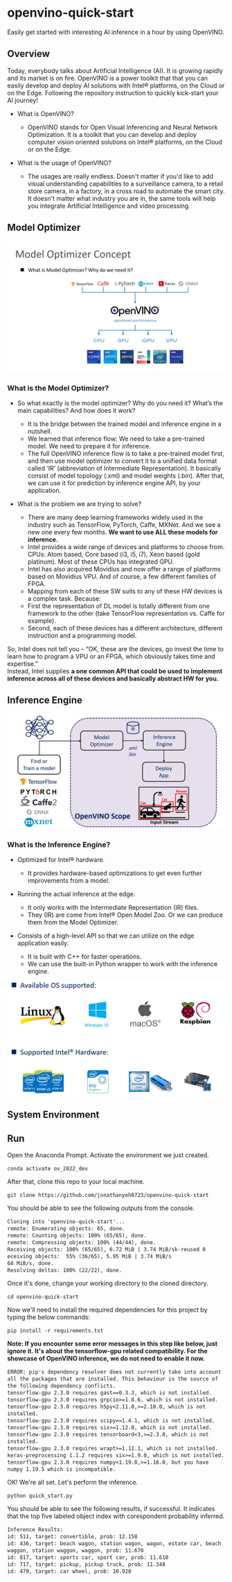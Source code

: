 # openvino-quick-start
Easily get started with interesting AI inference in a hour by using OpenVINO.

## Overview
Today, everybody talks about Artificial Intelligence (AI). It is growing rapidly and its market is on fire.  OpenVINO is a power toolkit that that you can easily develop and deploy AI solutions with Intel® platforms, on the Cloud or on the Edge.  Following the repository instruction to quickly kick-start your AI journey!

- What is OpenVINO?

  - OpenVINO stands for Open Visual Inferencing and Neural Network Optimization. It is a toolkit that you can develop and deploy computer vision oriented solutions on Intel® platforms, on the Cloud or on the Edge.
  
- What is the usage of OpenVINO?

  - The usages are really endless. Doesn't matter if you'd like to add visual understanding capabilities to a surveillance camera, to a retail store camera, in a factory, in a cross road to automate the smart city. It doesn't matter what industry you are in, the same tools will help you integrate Artificial Intelligence and video processing.

## Model Optimizer

![mo](./resources/mo.jpg)

### What is the Model Optimizer?

- So what exactly is the model optimizer? Why do you need it? What’s the main capabilities? And how does it work?
  - It is the bridge between the trained model and inference engine in a nutshell.
  - We learned that inference flow: We need to take a pre-trained model. We need to prepare it for inference.
  - The full OpenVINO inference flow is to take a pre-trained model first, and then use model optimizer to convert it to a unified data format called ‘IR’ (abbreviation of Intermediate Representation). It basically consist of model topology (.xml) and model weights (.bin). After that, we can use it for prediction by inference engine API, by your application.

- What is the problem we are trying to solve?
  - There are many deep learning frameworks widely used in the industry such as TensorFlow, PyTorch, Caffe, MXNet. And we see a new one every few months. **We want to use ALL these models for inference.**
  - Intel provides a wide range of devices and platforms to choose from. CPUs: Atom based, Core based (i3, i5, i7), Xeon based (gold platinum). Most of these CPUs has integrated GPU.
  - Intel has also acquired Movidius and now offer a range of platforms based on Movidius VPU. And of course, a few different families of FPGA.
  - Mapping from each of these SW suits to any of these HW devices is a complex task. Because:
   - First the representation of DL model is totally different from one framework to the other (take TensorFlow representation vs. Caffe for example).
   - Second, each of these devices has a different architecture, different instruction and a programming model.

So, Intel does not tell you – “OK, these are the devices, go invest the time to learn how to program a VPU or an FPGA, which obviously takes time and expertise.”<br>
Instead, Intel supplies **a one common API that could be used to implement inference across all of these devices and basically abstract HW for you.**

## Inference Engine

![inference_enine_flow](./resources/inference_flow.jpg)

### What is the Inference Engine?

- Optimized for Intel® hardware.
  - It provides hardware-based optimizations to get even further improvements from a model.
  
- Running the actual inference at the edge.
  - It only works with the Intermediate Representation (IR) files.
  - They (IR) are come from Intel® Open Model Zoo. Or we can produce them from the Model Optimizer.

- Consists of a high-level API so that we can utilize on the edge application easily.
  - It is built with C++ for faster operations.
  - We can use the built-in Python wrapper to work with the inference engine.

![supported](./resources/support_os_hw.jpg)

## System Environment

## Run

Open the Anaconda Prompt. Activate the environment we just created.<br>
```
conda activate ov_2022_dev
```

After that, clone this repo to your local machine.<br>
```
git clone https://github.com/jonathanyeh0723/openvino-quick-start
```

You should be able to see the following outputs from the console.<br>
```
Cloning into 'openvino-quick-start'...
remote: Enumerating objects: 65, done.
remote: Counting objects: 100% (65/65), done.
remote: Compressing objects: 100% (44/44), done.
Receiving objects: 100% (65/65), 6.72 MiB | 3.74 MiB/sk-reused 0 eceiving objects:  55% (36/65), 5.95 MiB | 3.74 MiB/s
68 MiB/s, done.
Resolving deltas: 100% (22/22), done.
```

Once it's done, change your working directory to the cloned directory.<br>
```
cd openvino-quick-start
```

Now we'll need to install the required dependencies for this project by typing the below commands:<br>
```
pip install -r requirements.txt
```

**Note: If you encounter some error messages in this step like below, just ignore it. It's about the tensorflow-gpu related compatibility. For the showcase of OpenVINO inference, we do not need to enable it now.**
```
ERROR: pip's dependency resolver does not currently take into account all the packages that are installed. This behaviour is the source of the following dependency conflicts.
tensorflow-gpu 2.3.0 requires gast==0.3.3, which is not installed.
tensorflow-gpu 2.3.0 requires grpcio>=1.8.6, which is not installed.
tensorflow-gpu 2.3.0 requires h5py<2.11.0,>=2.10.0, which is not installed.
tensorflow-gpu 2.3.0 requires scipy==1.4.1, which is not installed.
tensorflow-gpu 2.3.0 requires six>=1.12.0, which is not installed.
tensorflow-gpu 2.3.0 requires tensorboard<3,>=2.3.0, which is not installed.
tensorflow-gpu 2.3.0 requires wrapt>=1.11.1, which is not installed.
keras-preprocessing 1.1.2 requires six>=1.9.0, which is not installed.
tensorflow-gpu 2.3.0 requires numpy<1.19.0,>=1.16.0, but you have numpy 1.19.5 which is incompatible.
```

OK! We're all set. Let's perform the inference.<br>
```
python quick_start.py
```

You should be able to see the following results, if successful. It indicates that the top five labeled object index with corespondent probability inferred.<br>
```
Inference Results:
id: 511, target: convertible, prob: 12.158
id: 436, target: beach wagon, station wagon, wagon, estate car, beach waggon, station waggon, waggon, prob: 11.670
id: 817, target: sports car, sport car, prob: 11.610
id: 717, target: pickup, pickup truck, prob: 11.348
id: 479, target: car wheel, prob: 10.920
```

